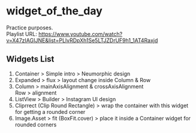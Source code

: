 # widget_of_the_day

Practice purposes.<br> Playlist URL: https://www.youtube.com/watch?v=X47zIAGIJNE&list=PLlvRDpXh1Se5LTJZDrUF9h1_1AT4Raxjd

## Widgets List

1. Container > Simple intro > Neumorphic design
2. Expanded > flux > layout change inside Column & Row
3. Column > mainAxisAlignment & crossAxisAlignment<br>
   Row > alignment
4. ListView > Builder > Instagram UI design
5. Cliprrect (Clip Round Rectangle) > wrap the container with this widget for getting a rounded corner
6. Image.Asset > fit (BoxFit.cover) > place it inside a Container widget for rounded corners

